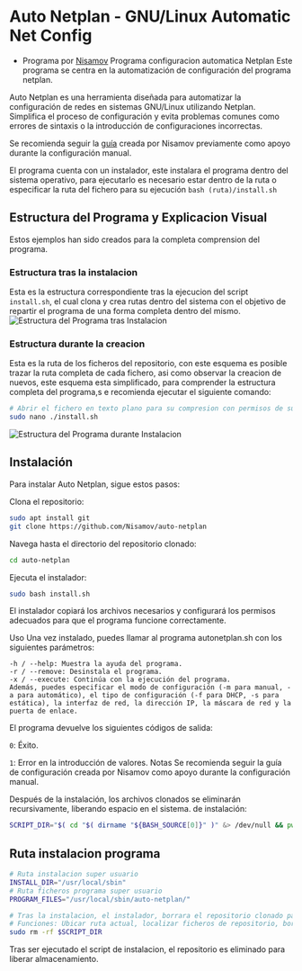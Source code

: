 # Auto Netplan - GNU/Linux Automatic Net Config
- Programa por [Nisamov](https://github.com/Nisamov)
Programa configuracion automatica Netplan
Este programa se centra en la automatización de configuración del programa netplan.

Auto Netplan es una herramienta diseñada para automatizar la configuración de redes en sistemas GNU/Linux utilizando Netplan. Simplifica el proceso de configuración y evita problemas comunes como errores de sintaxis o la introducción de configuraciones incorrectas.

Se recomienda seguir la [guía](https://github.com/Theritex/LinuxCommands/tree/main/system_data/network_configuration/netplan_net) creada por Nisamov previamente como apoyo durante la configuración manual.

El programa cuenta con un instalador, este instalara el programa dentro del sistema operativo, para ejecutarlo es necesario estar dentro de la ruta o especificar la ruta del fichero para su ejecución `bash (ruta)/install.sh`

## Estructura del Programa y Explicacion Visual
Estos ejemplos han sido creados para la completa comprension del programa.

### Estructura tras la instalacion
Esta es la estructura correspondiente tras la ejecucion del script `install.sh`, el cual clona y crea rutas dentro del sistema con el objetivo de repartir el programa de una forma completa dentro del mismo.
![Estructura del Programa tras Instalacion](https://github.com/Nisamov/auto-netplan/tree/main/public-media/post-structure.jpg)
### Estructura durante la creacion
Esta es la ruta de los ficheros del repositorio, con este esquema es posible trazar la ruta completa de cada fichero, asi como observar la creacion de nuevos, este esquema esta simplificado, para comprender la estructura completa del programa,s e recomienda ejecutar el siguiente comando:
```bash
# Abrir el fichero en texto plano para su compresion con permisos de super usuario
sudo nano ./install.sh
```
![Estructura del Programa durante Instalacion](https://github.com/Nisamov/auto-netplan/tree/main/public-media/full-structure-post-install.jpg)

## Instalación
Para instalar Auto Netplan, sigue estos pasos:

Clona el repositorio:
```sh
sudo apt install git
git clone https://github.com/Nisamov/auto-netplan
```

Navega hasta el directorio del repositorio clonado:
```sh
cd auto-netplan
```
Ejecuta el instalador:
```sh
sudo bash install.sh
```

El instalador copiará los archivos necesarios y configurará los permisos adecuados para que el programa funcione correctamente.

Uso
Una vez instalado, puedes llamar al programa autonetplan.sh con los siguientes parámetros:
```
-h / --help: Muestra la ayuda del programa.
-r / --remove: Desinstala el programa.
-x / --execute: Continúa con la ejecución del programa.
Además, puedes especificar el modo de configuración (-m para manual, -a para automático), el tipo de configuración (-f para DHCP, -s para estática), la interfaz de red, la dirección IP, la máscara de red y la puerta de enlace.
```

El programa devuelve los siguientes códigos de salida:

`0`: Éxito.

`1`: Error en la introducción de valores.
Notas
Se recomienda seguir la guía de configuración creada por Nisamov como apoyo durante la configuración manual.

Después de la instalación, los archivos clonados se eliminarán recursivamente, liberando espacio en el sistema. de instalación:
```sh
SCRIPT_DIR="$( cd "$( dirname "${BASH_SOURCE[0]}" )" &> /dev/null && pwd )"
```

## Ruta instalacion programa
```sh
# Ruta instalacion super usuario
INSTALL_DIR="/usr/local/sbin"
# Ruta ficheros programa super usuario
PROGRAM_FILES="/usr/local/sbin/auto-netplan/"
```

```bash
# Tras la instalacion, el instalador, borrara el repositorio clonado para liberar espacio
# Funciones: Ubicar ruta actual, localizar ficheros de repositorio, borrar de forma recursiva el programa
sudo rm -rf $SCRIPT_DIR
```

Tras ser ejecutado el script de instalacion, el repositorio es eliminado para liberar almacenamiento.